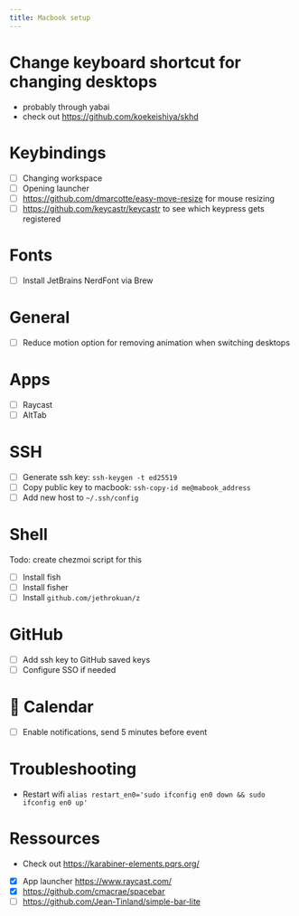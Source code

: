 ```yaml
---
title: Macbook setup
---
```


# Change keyboard shortcut for changing desktops
- probably through yabai 
- check out https://github.com/koekeishiya/skhd

# Keybindings
- [ ] Changing workspace
- [ ] Opening launcher
- [ ] https://github.com/dmarcotte/easy-move-resize for mouse resizing
- [ ] https://github.com/keycastr/keycastr to see which keypress gets registered

# Fonts
- [ ] Install JetBrains NerdFont via Brew

# General 
- [ ] Reduce motion option for removing animation when switching desktops

# Apps
- [ ] Raycast
- [ ] AltTab

# SSH
- [ ] Generate ssh key: `ssh-keygen -t ed25519`
- [ ] Copy public key to macbook: `ssh-copy-id me@mabook_address` 
- [ ] Add new host to `~/.ssh/config`

# Shell 
Todo: create chezmoi script for this
- [ ] Install fish
- [ ] Install fisher
- [ ] Install `github.com/jethrokuan/z`

# GitHub
- [ ] Add ssh key to GitHub saved keys
- [ ] Configure SSO if needed

# 📅 Calendar
- [ ] Enable notifications, send 5 minutes before event



# Troubleshooting

- Restart wifi
`alias restart_en0='sudo ifconfig en0 down && sudo ifconfig en0 up'`


# Ressources
- Check out https://karabiner-elements.pqrs.org/
- [X] App launcher https://www.raycast.com/
- [X] https://github.com/cmacrae/spacebar
- [ ] https://github.com/Jean-Tinland/simple-bar-lite
